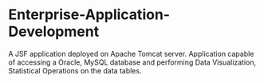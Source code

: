 # Enterprise-Application-Development
A JSF application deployed on Apache Tomcat server. Application capable of accessing a Oracle, MySQL database and performing Data Visualization, Statistical Operations on the data tables.

